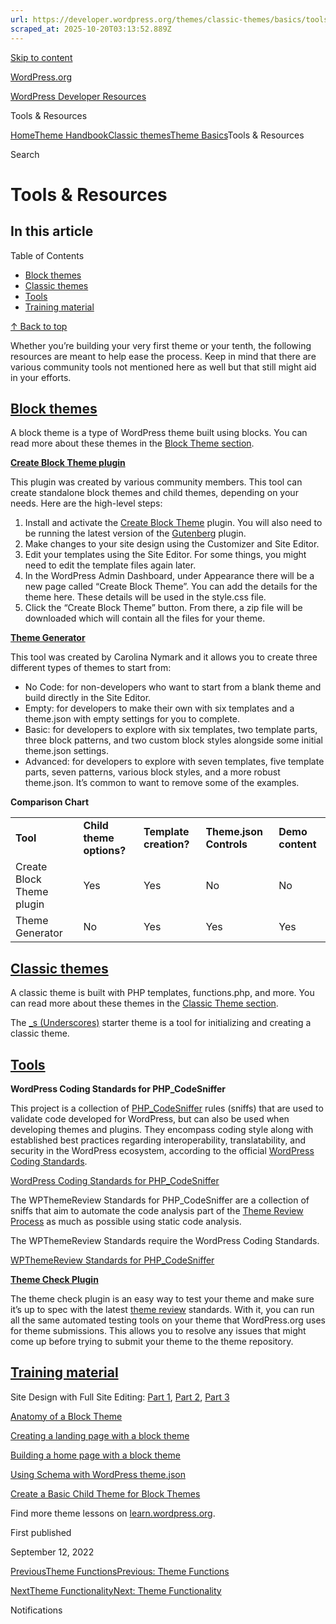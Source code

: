 ```yaml
---
url: https://developer.wordpress.org/themes/classic-themes/basics/tools-resources
scraped_at: 2025-10-20T03:13:52.889Z
---
```


[Skip to content](https://developer.wordpress.org/themes/classic-themes/basics/tools-resources/#wp--skip-link--target)

[WordPress.org](https://wordpress.org/)

[WordPress Developer Resources](https://developer.wordpress.org/)

Tools & Resources


[Home](https://developer.wordpress.org/)[Theme Handbook](https://developer.wordpress.org/themes/)[Classic themes](https://developer.wordpress.org/themes/classic-themes/)[Theme Basics](https://developer.wordpress.org/themes/classic-themes/basics/)Tools & Resources

Search

# Tools & Resources

## In this article

Table of Contents

- [Block themes](https://developer.wordpress.org/themes/classic-themes/basics/tools-resources/#block-themes)
- [Classic themes](https://developer.wordpress.org/themes/classic-themes/basics/tools-resources/#classic-themes)
- [Tools](https://developer.wordpress.org/themes/classic-themes/basics/tools-resources/#tools)
- [Training material](https://developer.wordpress.org/themes/classic-themes/basics/tools-resources/#training-material)

[↑ Back to top](https://developer.wordpress.org/themes/classic-themes/basics/tools-resources/#wp--skip-link--target)

Whether you’re building your very first theme or your tenth, the following resources are meant to help ease the process. Keep in mind that there are various community tools not mentioned here as well but that still might aid in your efforts.

## [Block themes](https://developer.wordpress.org/themes/classic-themes/basics/tools-resources/\#block-themes)

A block theme is a type of WordPress theme built using blocks. You can read more about these themes in the [Block Theme section](https://developer.wordpress.org/themes/block-themes/).

[**Create Block Theme plugin**](https://wordpress.org/plugins/create-block-theme/)

This plugin was created by various community members. This tool can create standalone block themes and child themes, depending on your needs. Here are the high-level steps:

1. Install and activate the [Create Block Theme](https://github.com/WordPress/create-block-theme) plugin. You will also need to be running the latest version of the [Gutenberg](https://wordpress.org/plugins/gutenberg/) plugin.
2. Make changes to your site design using the Customizer and Site Editor.
3. Edit your templates using the Site Editor. For some things, you might need to edit the template files again later.
4. In the WordPress Admin Dashboard, under Appearance there will be a new page called “Create Block Theme”. You can add the details for the theme here. These details will be used in the style.css file.
5. Click the “Create Block Theme” button. From there, a zip file will be downloaded which will contain all the files for your theme.

[**Theme Generator**](https://fullsiteediting.com/block-theme-generator/)

This tool was created by Carolina Nymark and it allows you to create three different types of themes to start from:

- No Code: for non-developers who want to start from a blank theme and build directly in the Site Editor.
- Empty: for developers to make their own with six templates and a theme.json with empty settings for you to complete.
- Basic: for developers to explore with six templates, two template parts, three block patterns, and two custom block styles alongside some initial theme.json settings.
- Advanced: for developers to explore with seven templates, five template parts, seven patterns, various block styles, and a more robust theme.json. It’s common to want to remove some of the examples.

**Comparison Chart**

|     |     |     |     |     |
| --- | --- | --- | --- | --- |
| **Tool** | **Child theme options?** | **Template creation?** | **Theme.json Controls** | **Demo content** |
| Create Block Theme plugin | Yes | Yes | No | No |
| Theme Generator | No | Yes | Yes | Yes |

## [Classic themes](https://developer.wordpress.org/themes/classic-themes/basics/tools-resources/\#classic-themes)

A classic theme is built with PHP templates, functions.php, and more. You can read more about these themes in the [Classic Theme section](https://developer.wordpress.org/themes/classic-themes/).

The [\_s (Underscores)](https://underscores.me/) starter theme is a tool for initializing and creating a classic theme.

## [Tools](https://developer.wordpress.org/themes/classic-themes/basics/tools-resources/\#tools)

**WordPress Coding Standards for PHP\_CodeSniffer**

This project is a collection of [PHP\_CodeSniffer](https://github.com/squizlabs/PHP_CodeSniffer) rules (sniffs) that are used to validate code developed for WordPress, but can also be used when developing themes and plugins. They encompass coding style along with established best practices regarding interoperability, translatability, and security in the WordPress ecosystem, according to the official [WordPress Coding Standards](https://make.wordpress.org/core/handbook/best-practices/coding-standards/).

[WordPress Coding Standards for PHP\_CodeSniffer](https://github.com/WordPress/WordPress-Coding-Standards)

The WPThemeReview Standards for PHP\_CodeSniffer are a collection of sniffs that aim to automate the code analysis part of the [Theme Review Process](https://make.wordpress.org/themes/handbook/review/) as much as possible using static code analysis.

The WPThemeReview Standards require the WordPress Coding Standards.

[WPThemeReview Standards for PHP\_CodeSniffer](https://github.com/WPTT/WPThemeReview)

[**Theme Check Plugin**](https://wordpress.org/plugins/theme-check/)

The theme check plugin is an easy way to test your theme and make sure it’s up to spec with the latest [theme review](https://make.wordpress.org/themes/handbook/review/) standards. With it, you can run all the same automated testing tools on your theme that WordPress.org uses for theme submissions. This allows you to resolve any issues that might come up before trying to submit your theme to the theme repository.

## [Training material](https://developer.wordpress.org/themes/classic-themes/basics/tools-resources/\#training-material)

Site Design with Full Site Editing: [Part 1](https://learn.wordpress.org/course/simple-site-design-with-full-site-editing/), [Part 2](https://learn.wordpress.org/course/part-2-personalized-site-design-with-full-site-editing-and-theme-blocks/), [Part 3](https://learn.wordpress.org/course/part-3-advanced-site-design-with-full-site-editing-site-editor-templates-and-template-parts/)

[Anatomy of a Block Theme](https://learn.wordpress.org/tutorial/anatomy-of-a-block-theme/)

[Creating a landing page with a block theme](https://learn.wordpress.org/tutorial/creating-a-landing-page-with-a-block-theme/)

[Building a home page with a block theme](https://learn.wordpress.org/tutorial/building-a-home-page-with-a-block-theme/)

[Using Schema with WordPress theme.json](https://learn.wordpress.org/tutorial/using-schema-with-wordpress-theme-json/)

[Create a Basic Child Theme for Block Themes](https://learn.wordpress.org/lesson-plan/create-a-basic-child-theme-for-block-themes/)

Find more theme lessons on [learn.wordpress.org](https://learn.wordpress.org/?s=theme).

First published

September 12, 2022

[PreviousTheme FunctionsPrevious: Theme Functions](https://developer.wordpress.org/themes/classic-themes/basics/theme-functions/)

[NextTheme FunctionalityNext: Theme Functionality](https://developer.wordpress.org/themes/classic-themes/functionality/)

Notifications
